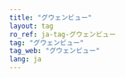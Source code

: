 ```yaml
---
title: "グウェンビュー"
layout: tag
ro_ref: ja-tag-グウェンビュー
tag: "グウェンビュー"
tag_web: "グウェンビュー"
lang: ja
---
```

